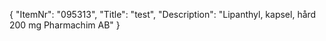 {
  "ItemNr": "095313",
  "Title": "test",
  "Description": "Lipanthyl, kapsel, hård 200 mg Pharmachim AB"
}